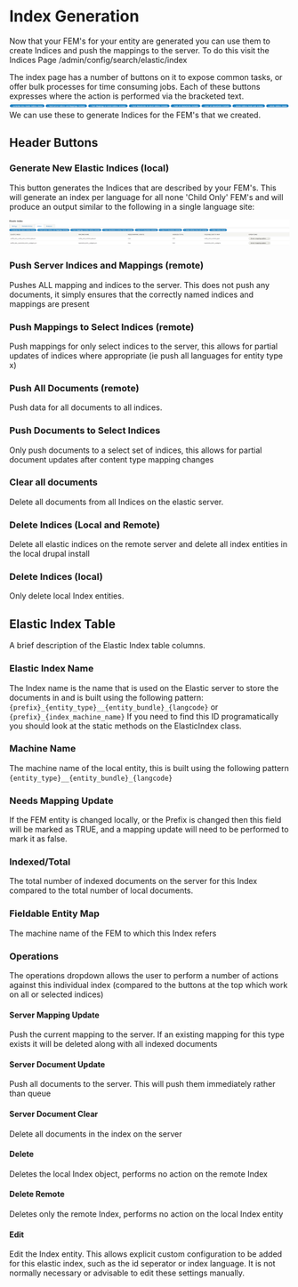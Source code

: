 # Index Generation

Now that your FEM's for your entity are generated you can use them to create Indices and push the mappings to the server. To do this visit the Indices Page /admin/config/search/elastic/index

The index page has a number of buttons on it to expose common tasks, or offer bulk processes for time consuming jobs. Each of these buttons expresses where the action is performed via the bracketed text.
![alt text](../images/index_buttons.png "Index Buttons")
We can use these to generate Indices for the FEM's that we created.

## Header Buttons

### Generate New Elastic Indices (local)

This button generates the Indices that are described by your FEM's. This will generate an index per language for all none 'Child Only' FEM's and will produce an output similar to the following in a single language site:

![alt text](../images/gen_index.png "Generated Indices")

### Push Server Indices and Mappings (remote)

Pushes ALL mapping and indices to the server. This does not push any documents, it simply ensures that the correctly named indices and mappings are present

### Push Mappings to Select Indices (remote)

Push mappings for only select indices to the server, this allows for partial updates of indices where appropriate (ie push all languages for entity type x)

### Push All Documents (remote)

Push data for all documents to all indices.

### Push Documents to Select Indices

Only push documents to a select set of indices, this allows for partial document updates after content type mapping changes

### Clear all documents

Delete all documents from all Indices on the elastic server.

### Delete Indices (Local and Remote)

Delete all elastic indices on the remote server and delete all index entities in the local drupal install

### Delete Indices (local)

Only delete local Index entities.


## Elastic Index Table

A brief description of the Elastic Index table columns.

### Elastic Index Name

The Index name is the name that is used on the Elastic server to store the documents in and is built using the following pattern:
`{prefix}_{entity_type}__{entity_bundle}_{langcode}` or `{prefix}_{index_machine_name}`
If you need to find this ID programatically you should look at the static methods on the ElasticIndex class.

### Machine Name

The machine name of the local entity, this is built using the following pattern
`{entity_type}__{entity_bundle}_{langcode}`

### Needs Mapping Update

If the FEM entity is changed locally, or the Prefix is changed then this field will be marked as TRUE, and a mapping update will need to be performed to mark it as false.

### Indexed/Total

The total number of indexed documents on the server for this Index compared to the total number of local documents.

### Fieldable Entity Map

The machine name of the FEM to which this Index refers

### Operations

The operations dropdown allows the user to perform a number of actions against this individual index (compared to the buttons at the top which work on all or selected indices)

#### Server Mapping Update

Push the current mapping to the server. If an existing mapping for this type exists it will be deleted along with all indexed documents

#### Server Document Update

Push all documents to the server. This will push them immediately rather than queue

#### Server Document Clear

Delete all documents in the index on the server

#### Delete

Deletes the local Index object, performs no action on the remote Index

#### Delete Remote

Deletes only the remote Index, performs no action on the local Index entity

#### Edit

Edit the Index entity. This allows explicit custom configuration to be added for this elastic index, such as the id seperator or index language. It is not normally necessary or advisable to edit these settings manually.



